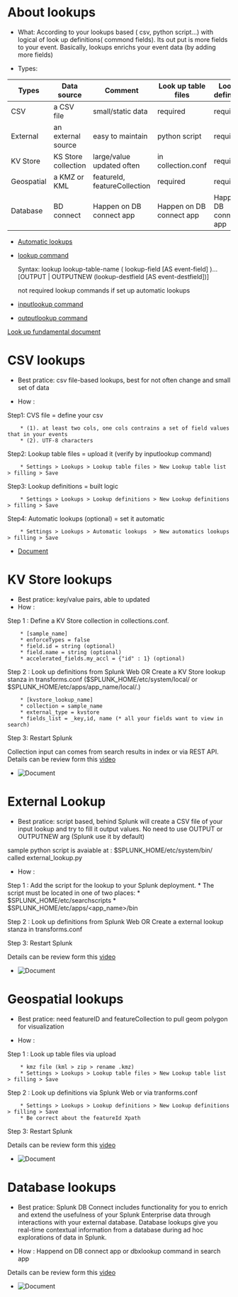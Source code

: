 # About lookups
*  What: According to your lookups based ( csv, python script...) with logical of look up definitions( commond fields). Its out put is more fields to your event. Basically, lookups enrichs your event data (by adding more fields)

* Types:

| Types             | Data source       | Comment                    | Look up table files|Look up definitions|
|-------------------|-------------------|----------------------------|--------------------|-------------------|
| CSV               |a CSV file         |  small/static data         | required           |required           |
| External          |an external source |  easy to maintain    		 | python script      |required           | 
| KV Store          |KS Store collection|  large/value updated often | in collection.conf |required           | 
| Geospatial        |a KMZ or KML       |featureId, featureCollection| required           |required           |
| Database          |BD connect         |Happen on DB connect app    |Happen on DB connect app|Happen on DB connect app|


* [Automatic lookups](https://docs.splunk.com/Documentation/Splunk/8.0.2/Knowledge/DefineanautomaticlookupinSplunkWeb)
* [lookup command](https://docs.splunk.com/Documentation/Splunk/8.0.2/SearchReference/Lookup)

   Syntax: lookup lookup-table-name ( lookup-field [AS event-field] )... [OUTPUT | OUTPUTNEW (lookup-destfield [AS event-destfield])]

   not required lookup commands if set up automatic lookups

* [inputlookup command](https://docs.splunk.com/Documentation/Splunk/8.0.2/SearchReference/Inputlookup)
* [outputlookup command](https://docs.splunk.com/Documentation/Splunk/8.0.2/SearchReference/Outputlookup)

[Look up fundamental document](https://docs.splunk.com/Documentation/Splunk/8.0.2/Knowledge/Aboutlookupsandfieldactions)

# CSV lookups
* Best pratice: csv file-based lookups, best for not often change and small set of data

* How : 

Step1: CVS file = define your csv

		* (1). at least two cols, one cols contrains a set of field values that in your events 
		* (2). UTF-8 characters
    
Step2: Lookup table files = upload it (verify by inputlookup command)

		* Settings > Lookups > Lookup table files > New Lookup table list > filling > Save
    
Step3: Lookup definitions = built logic

		* Settings > Lookups > Lookup definitions > New Lookup definitions > filling > Save
    
Step4: Automatic lookups (optional) = set it automatic

		* Settings > Lookups > Automatic lookups  > New automatics lookups > filling > Save

* [Document](https://docs.splunk.com/Documentation/Splunk/8.0.2/Knowledge/Usefieldlookupstoaddinformationtoyourevents)

# KV Store lookups
* Best pratice: key/value pairs, able to updated
* How : 

Step 1 : Define a KV Store collection in collections.conf.

		* [sample_name] 
		* enforceTypes = false
		* field.id = string (optional)
		* field.name = string (optional)
		* accelerated_fields.my_accl = {"id" : 1} (optional)

Step 2 : Look up definitions from Splunk Web OR Create a KV Store lookup stanza in transforms.conf ($SPLUNK_HOME/etc/system/local/ or  $SPLUNK_HOME/etc/apps/app_name/local/.)

		* [kvstore_lookup_name]
		* collection = sample_name
		* external_type = kvstore
		* fields_list = _key,id, name (* all your fields want to view in search)

Step 3: Restart Splunk

Collection input can comes from search results in index or via REST API. Details can be review form this [video](https://www.youtube.com/watch?v=1IYezUcNGPY)


* ![Document](https://docs.splunk.com/Documentation/Splunk/latest/Knowledge/ConfigureKVstorelookups)

# External Lookup
* Best pratice: script based, behind Splunk will create a CSV file of your input lookup and try to fill it output values. No need to use OUTPUT or OUTPUTNEW arg (Splunk use it by default)
 
sample python script is avaiable at : $SPLUNK_HOME/etc/system/bin/ called external_lookup.py

* How : 

Step 1 : Add the script for the lookup to your Splunk deployment.
		* The script must be located in one of two places:
		* $SPLUNK_HOME/etc/searchscripts
		* $SPLUNK_HOME/etc/apps/<app_name>/bin


Step 2 : Look up definitions from Splunk Web OR Create a external lookup stanza in transforms.conf 

Step 3: Restart Splunk

Details can be review form this [video](https://www.youtube.com/watch?v=DXb5p_EQb_E)


* ![Document](https://docs.splunk.com/Documentation/Splunk/latest/Knowledge/Configureexternallookups)

# Geospatial lookups
* Best pratice: need featureID and featureCollection to pull geom polygon for visualization

* How : 

Step 1 : Look up table files via upload

		* kmz file (kml > zip > rename .kmz)
		* Settings > Lookups > Lookup table files > New Lookup table list > filling > Save

Step 2 : Look up definitions via Splunk Web or via tranforms.conf

		* Settings > Lookups > Lookup definitions > New Lookup definitions > filling > Save
		* Be correct about the featureId Xpath

Step 3: Restart Splunk 

Details can be review form this [video](https://www.youtube.com/watch?v=qj3z7TrBDG0)


* ![Document](https://docs.splunk.com/Documentation/Splunk/8.0.3/Knowledge/Configuregeospatiallookups)

# Database lookups
* Best pratice: Splunk DB Connect includes functionality for you to enrich and extend the usefulness of your Splunk Enterprise data through interactions with your external database. Database lookups give you real-time contextual information from a database during ad hoc explorations of data in Splunk.

* How : Happend on DB connect app or dbxlookup command in search app

Details can be review form this [video](https://www.youtube.com/watch?v=ipi3wJThDic&list=PLSr58-DJdRyZewSrYTUdDF8KpcsJTLn11&index=10)

* ![Document](https://docs.splunk.com/Documentation/DBX/3.3.0/DeployDBX/HowSplunkDBConnectworks)

